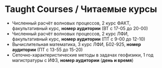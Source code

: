 # Taught Courses / Читаемые курсы
- Численный расчёт волновых процессов, 2 курс ФАКТ, факультативный курс, **номер аудитории** (ВТ с 17-05 до 20-00)
- Численный расчёт волновых процессов, 2 курс ЛФИ, факультативный курс, **номер аудитории** (ПТ с 9-00 до 12-10)
- Вычислительная математика, 3 курс ЛФИ, Б02-925, **номер аудитории** (ПТ с 13-55 до 15-20)
- Сеточно-характеристические методы в задачах геофизики, 1 год магистратуры с ИФЗ, **номер аудитории** (**день и время**)
